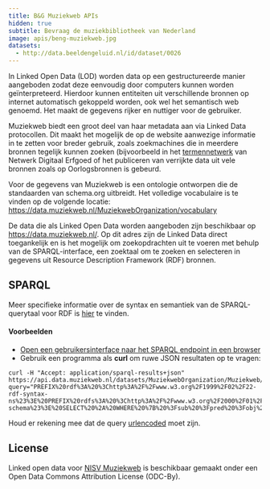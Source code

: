 ```yaml
---
title: B&G Muziekweb APIs
hidden: true
subtitle: Bevraag de muziekbibliotheek van Nederland
image: apis/beng-muziekweb.jpg
datasets:
  - http://data.beeldengeluid.nl/id/dataset/0026
---
```


In Linked Open Data (LOD) worden data op een gestructureerde manier aangeboden zodat deze eenvoudig door computers kunnen worden geïnterpreteerd. Hierdoor kunnen entiteiten uit verschillende bronnen op internet automatisch gekoppeld worden, ook wel het semantisch web genoemd. Het maakt de gegevens rijker en nuttiger voor de gebruiker.

Muziekweb biedt een groot deel van haar metadata aan via Linked Data protocollen. Dit maakt het mogelijk de op de website aanwezige informatie in te zetten voor breder gebruik, zoals zoekmachines die in meerdere bronnen tegelijk kunnen zoeken (bijvoorbeeld in het [termennetwerk](termennetwerk.netwerkdigitaalerfgoed.nl/) van Netwerk Digitaal Erfgoed of het publiceren van verrijkte data uit vele bronnen zoals op Oorlogsbronnen is gebeurd.

Voor de gegevens van Muziekweb is een ontologie ontworpen die de standaarden van schema.org uitbreidt. Het volledige vocabulaire is te vinden op de volgende locatie:
https://data.muziekweb.nl/MuziekwebOrganization/vocabulary

De data die als Linked Open Data worden aangeboden zijn beschikbaar op https://data.muziekweb.nl/. Op dit adres zijn de Linked Data direct toegankelijk en is het mogelijk om zoekopdrachten uit te voeren met behulp van de SPARQL-interface, een zoektaal om te zoeken en selecteren in gegevens uit Resource Description Framework (RDF) bronnen.

## SPARQL

Meer specifieke informatie over de syntax en semantiek van de SPARQL-querytaal voor RDF is [hier](https://www.w3.org/TR/rdf-sparql-query/) te vinden.

#### Voorbeelden

- [Open een gebruikersinterface naar het SPARQL endpoint in een browser](https://data.muziekweb.nl/MuziekwebOrganization/Muziekweb/sparql/Muziekweb)
- Gebruik een programma als **curl** om ruwe JSON resultaten op te vragen:

```
curl -H "Accept: application/sparql-results+json" https://api.data.muziekweb.nl/datasets/MuziekwebOrganization/Muziekweb/services/Muziekweb/sparql?query="PREFIX%20rdf%3A%20%3Chttp%3A%2F%2Fwww.w3.org%2F1999%2F02%2F22-rdf-syntax-ns%23%3E%20PREFIX%20rdfs%3A%20%3Chttp%3A%2F%2Fwww.w3.org%2F2000%2F01%2Frdf-schema%23%3E%20SELECT%20%2A%20WHERE%20%7B%20%3Fsub%20%3Fpred%20%3Fobj%20.%20%7D%20LIMIT%2010"
```

Houd er rekening mee dat de query [urlencoded](https://www.urlencoder.org/) moet zijn.

## License

Linked open data voor [NISV Muziekweb](/nl/datasets/muziekweb) is beschikbaar gemaakt onder een Open Data Commons Attribution License (ODC-By).
